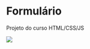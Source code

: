 # Formulário

Projeto do curso HTML/CSS/JS <br>

<img src="https://media.discordapp.net/attachments/570028463592046593/994047696308555837/unknown.png?width=934&height=473">
